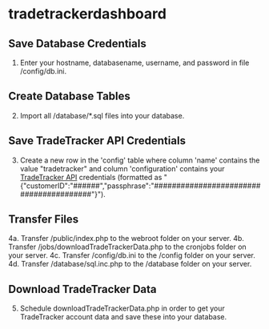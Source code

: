﻿# tradetrackerdashboard

## Save Database Credentials
1. Enter your hostname, databasename, username, and password in file /config/db.ini.

## Create Database Tables
2. Import all /database/*.sql files into your database.

## Save TradeTracker API Credentials
3. Create a new row in the 'config' table where column 'name' contains the value "tradetracker" and column 'configuration' contains your [TradeTracker API](https://affiliate.tradetracker.com/webService) credentials (formatted as "{"customerID":"######","passphrase":"########################################"}").

## Transfer Files
4a. Transfer /public/index.php to the webroot folder on your server.
4b. Transfer /jobs/downloadTradeTrackerData.php to the cronjobs folder on your server.
4c. Transfer /config/db.ini to the /config folder on your server.
4d. Transfer /database/sql.inc.php to the /database folder on your server.

## Download TradeTracker Data
5. Schedule downloadTradeTrackerData.php in order to get your TradeTracker account data and save these into your database.
